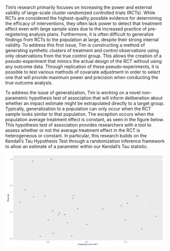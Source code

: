 Tim’s research primarily focuses on increasing the power and external validity of large-scale cluster randomized controlled trials (RCTs). While RCTs are considered the highest-quality possible evidence for determining the efficacy of interventions, they often lack power to detect that treatment effect even with large sample sizes due to the increased practice of pre-registering analysis plans. Furthermore, it is often difficult to generalize findings from RCTs to the population at large, despite their strong internal validity. To address this first issue, Tim is constructing a method of generating synthetic clusters of treatment and control observations using only observations from the true control group. This allows the creation of a pseudo-experiment that mimics the actual design of the RCT without using any outcome data. Through replication of these pseudo-experiments, it is possible to test various methods of covariate adjustment in order to select one that will provide maximum power and precision when conducting the true outcome analysis. 



To address the issue of generalization, Tim is working on a novel non-parametric hypothesis test of association that will inform deliberation about whether an impact estimate might be extrapolated directly to a target group. Typically, generalization to a population can only occur when the RCT sample looks similar to that population. The exception occurs when the population average treatment effect is constant, as seen in the figure below. This hypothesis test of association provides researchers with a tool to assess whether or not the average treatment effect in the RCT is heterogeneous or constant. In particular, this research builds on the Kendall’s Tau Hypothesis Test through a randomization inference framework to allow an estimate of a parameter within our Kendall’s Tau statistic.

![RCT](lycurgus.png)
